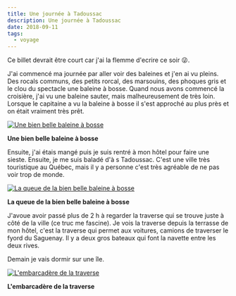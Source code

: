 ```yaml
---
title: Une journée à Tadoussac
description: Une journée à Tadoussac
date: 2018-09-11
tags:
  - voyage
---
```


Ce billet devrait être court car j'ai la flemme d'ecrire ce soir 😜.

J'ai commencé ma journée par aller voir des baleines et j'en ai vu pleins. Des rocals communs, des petits rorcal, des marsouins, des phoques gris et le clou du spectacle une baleine à bosse. Quand nous avons commencé la croisière, j'ai vu une baleine sauter, mais malheureusement de très loin. Lorsque le capitaine a vu la baleine à bosse il s'est approché au plus près et on était vraiment très prêt.

 [![Une bien belle baleine à bosse](img/c6b5cd8a-df9a-469c-81e3-30332353b072.jpg?1680391633)](img/c6b5cd8a-df9a-469c-81e3-30332353b072.jpg)

**Une bien belle baleine à bosse**

Ensuite, j'ai étais mangé puis je suis rentré à mon hôtel pour faire une sieste. Ensuite, je me suis baladé d'à s Tadoussac. C'est une ville très touristique au Québec, mais il y a personne c'est très agréable de ne pas voir trop de monde.

 [![La queue de la bien belle baleine à bosse](img/cd23f325-ec7b-4dad-bf7d-07dcf5ab1a6d.jpg?1680391634)](img/cd23f325-ec7b-4dad-bf7d-07dcf5ab1a6d.jpg)

**La queue de la bien belle baleine à bosse**

J'avoue avoir passé plus de 2 h à regarder la traverse qui se trouve juste à côté de la ville (ce truc me fascine). Je vois la traverse depuis la terrasse de mon hôtel, c'est la traverse qui permet aux voitures, camions de traverser le fyord du Saguenay. Il y a deux gros bateaux qui font la navette entre les deux rives.

Demain je vais dormir sur une île.

 [![L'embarcadère de la traverse](img/5dbc09b4-b658-4064-88f7-14cb1b1a89a3.jpg?1680391636)](img/5dbc09b4-b658-4064-88f7-14cb1b1a89a3.jpg)

**L'embarcadère de la traverse**